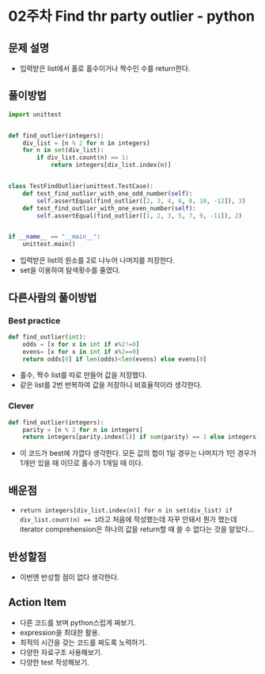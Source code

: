 # 02주차 Find thr party outlier - python

## 문제 설명
* 입력받은 list에서 홀로 홀수이거나 짝수인 수를 return한다.

## 풀이방법
```python
import unittest


def find_outlier(integers):
    div_list = [n % 2 for n in integers]
    for n in set(div_list):
        if div_list.count(n) == 1:
            return integers[div_list.index(n)]


class TestFindOutlier(unittest.TestCase):
    def test_find_outlier_with_one_odd_number(self):
        self.assertEqual(find_outlier([2, 3, 4, 6, 8, 10, -12]), 3)
    def test_find_outlier_with_one_even_number(self):
        self.assertEqual(find_outlier([1, 2, 3, 5, 7, 9, -11]), 2)


if __name__ == "__main__":
    unittest.main()
```
* 입력받은 list의 원소를 2로 나누어 나머지를 저장한다.
* set을 이용하여 탐색횟수를 줄였다.


## 다른사람의 풀이방법

### Best practice
```python
def find_outlier(int):
    odds = [x for x in int if x%2!=0]
    evens= [x for x in int if x%2==0]
    return odds[0] if len(odds)<len(evens) else evens[0]
```
* 홀수, 짝수 list를 따로 만들어 값을 저장했다.
* 같은 list를 2번 반복하여 값을 저장하니 비효율적이라 생각한다.

### Clever
```python
def find_outlier(integers):
    parity = [n % 2 for n in integers]
    return integers[parity.index(1)] if sum(parity) == 1 else integers[parity.index(0)]
```
* 이 코드가 best에 가깝다 생각한다. 모든 값의 합이 1일 경우는 나머지가 1인 경우가 1개만 있을 때 이므로 홀수가 1개일 때 이다.

## 배운점
* ```return integers[div_list.index(n)] for n in set(div_list) if div_list.count(n) == 1```라고 처음에 작성했는데 자꾸 안돼서 뭔가 했는데 iterator comprehension은 하나의 값을 return할 때 쓸 수 없다는 것을 알았다...

## 반성할점
* 이번엔 반성할 점이 없다 생각한다.

## Action Item
* 다른 코드를 보며 python스럽게 짜보기.
* expression을 최대한 활용.
* 최적의 시간을 갖는 코드를 짜도록 노력하기.
* 다양한 자료구조 사용해보기.
* 다양한 test 작성해보기.